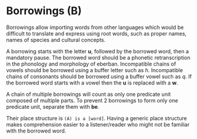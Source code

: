 # Borrowings (B)

Borrowings allow importing words from other languages which would be difficult
to translate and express using root words, such as proper names, names of
species and cultural concepts.

A borrowing starts with the letter **u**, followed by the borrowed word, then
a mandatory pause. The borrowed word should be a phonetic retranscription in
the phonology and morphology of eberban. Incompatible chains of vowels should be
borrowed using a buffer letter such as *h*. Incompatible chains of consonants
should be borrowed using a buffer vowel such as *q*. If the borrowed word starts
with a vowel then the **u** is replaced with a **w**.

A chain of multiple borrowings will count as only one predicate unit composed
of multiple parts. To prevent 2 borrowings to form only one predicate unit,
separate them with **be**.

Their place structure is `(A) is a [word]`. Having a generic place structure
makes comprehension easier to a listener/reader who might not be familiar with
the borrowed word.